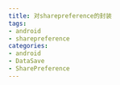 ```yaml
---
title: 对sharepreference的封装
tags:
- android
- sharepreference
categories:
- android
- DataSave
- SharePreference
---
```

